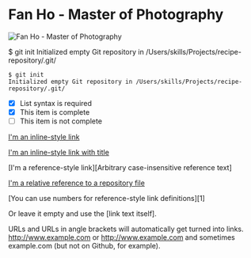 # Fan Ho - Master of Photography 


![Fan Ho - Master of Photography](https://cdn.shortpixel.ai/spai/q_lossless+w_437+to_webp+ret_img/https://independent-photo.com/wp-content/uploads/2022/05/Blue-Lotus-Gallery-Fan-Ho-%E4%BD%95%E8%97%A9-Different-Directions-Hong-Kong-1958_1200px-768x888.jpg)

$ git init
Initialized empty Git repository in /Users/skills/Projects/recipe-repository/.git/

```
$ git init
Initialized empty Git repository in /Users/skills/Projects/recipe-repository/.git/
```

- [x] List syntax is required
- [x] This item is complete
- [ ] This item is not complete

[I'm an inline-style link](https://www.google.com)

[I'm an inline-style link with title](https://www.google.com "Google's Homepage")

[I'm a reference-style link][Arbitrary case-insensitive reference text]

[I'm a relative reference to a repository file](../blob/master/LICENSE)

[You can use numbers for reference-style link definitions][1]

Or leave it empty and use the [link text itself].

URLs and URLs in angle brackets will automatically get turned into links. 
http://www.example.com or <http://www.example.com> and sometimes 
example.com (but not on Github, for example).
